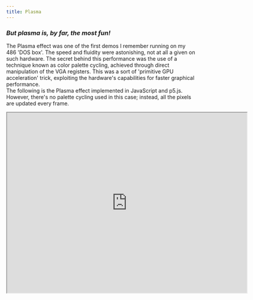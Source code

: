 ```yaml
---
title: Plasma
---
```


### *But plasma is, by far, the most fun!*
The Plasma effect was one of the first demos I remember running on my 486 'DOS box'. The speed and fluidity were astonishing, not at all a given on such hardware. The secret behind this performance was the use of a technique known as color palette cycling, achieved through direct manipulation of the VGA registers. This was a sort of 'primitive GPU acceleration' trick, exploiting the hardware's capabilities for faster graphical performance.  
The following is the Plasma effect implemented in JavaScript and p5.js. However, there's no palette cycling used in this case; instead, all the pixels are updated every frame.
<iframe style="width: 640px; height: 480px;" src="https://editor.p5js.org/Frenchfaso/full/FDouXFT50"></iframe>
